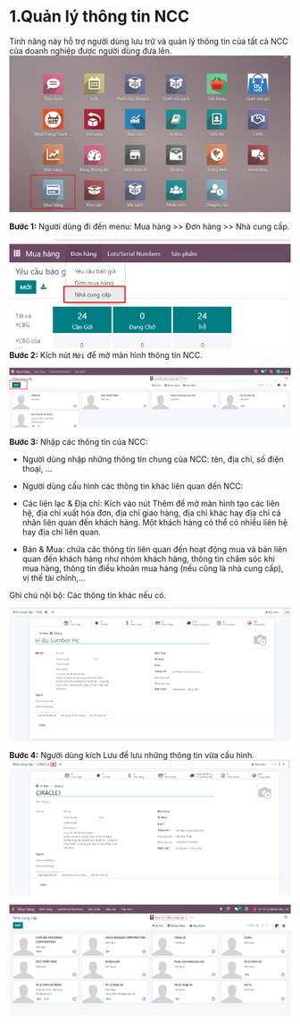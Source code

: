 # 1.Quản lý thông tin NCC
Tính năng này hỗ trợ người dùng lưu trữ và quản lý thông tin của tất cả NCC của doanh nghiệp được người dùng đưa lên.
![alt text](image.png)


**Bước 1:** Người dùng đi đến menu: Mua hàng >> Đơn hàng >> Nhà cung cấp.

![alt text](image-1.png)
**Bước 2:** Kích nút ```Mới``` để mở màn hình thông tin NCC.

![alt text](image-2.png)

**Bước 3:** Nhập các thông tin của NCC:

+ Người dùng nhập những thông tin chung của NCC: tên, địa chỉ, số điện thoại, …

+ Người dùng cấu hình các thông tin khác liên quan đến NCC:

+ Các liên lạc & Địa chỉ: Kích vào nút Thêm để mở màn hình tạo các liên hệ, địa chỉ xuất hóa đơn, địa chỉ giao hàng, địa chỉ khác hay địa chỉ cá nhân liên quan đến khách hàng. Một khách hàng có thể có nhiều liên hệ hay địa chỉ liên quan.

+ Bán & Mua: chứa các thông tin liên quan đến hoạt động mua và bán liên quan đến khách hàng như nhóm khách hàng, thông tin chăm sóc khi mua hàng, thông tin điều khoản mua hàng (nếu cũng là nhà cung cấp), vị thế tài chính,…

Ghi chú nội bộ: Các thông tin khác nếu có.

![alt text](image-3.png)


**Bước 4:** Người dùng kích Lưu để lưu những thông tin vừa cấu hình.
![alt text](image-4.png)

![alt text](image-5.png)